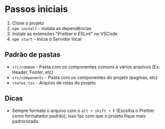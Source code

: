 # Passos iniciais
1. Clone o projeto
1. `npm install` - instala as dependências
3. Instale as extensões "Prettier e ESLint" no VSCode
4. `npm start` - Inicia o Servidor local

## Padrão de pastas
* `src/commom` - Pasta com os componentes comuns a vários arquivos (Ex: Header, Footer, etc)
* `src/components` - Pasta com os componentes do projeto (paginas, etc)
* `routes.tsx` - Arquivo de rotas do projeto

## Dicas
* Sempre formate o arquivo com o `alt + shift + F` (Escolha o Prettier como formatador padrão), isso faz com que o projeto fique mais padronizado.
